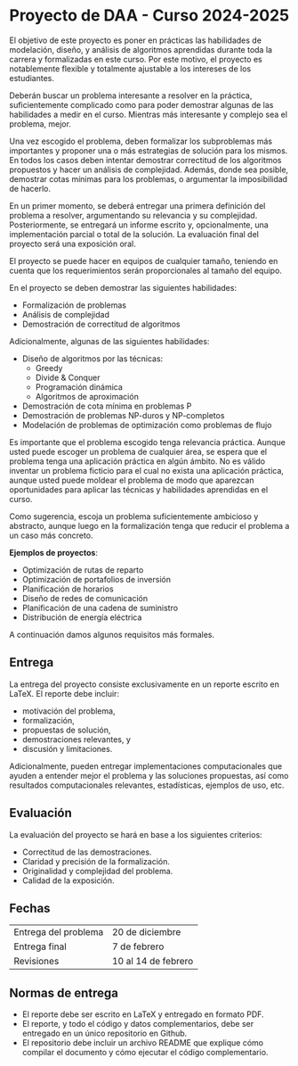# Proyecto de DAA - Curso 2024-2025

El objetivo de este proyecto es poner en prácticas las habilidades de modelación, diseño, y análisis de algoritmos aprendidas durante toda la carrera y formalizadas en este curso. Por este motivo, el proyecto es notablemente flexible y totalmente ajustable a los intereses de los estudiantes.

Deberán buscar un problema interesante a resolver en la práctica, suficientemente complicado como para poder demostrar algunas de las habilidades a medir en el curso. Mientras más interesante y complejo sea el problema, mejor.

Una vez escogido el problema, deben formalizar los subproblemas más importantes y proponer una o más estrategias de solución para los mismos. En todos los casos deben intentar demostrar correctitud de los algoritmos propuestos y hacer un análisis de complejidad. Además, donde sea posible, demostrar cotas mínimas para los problemas, o argumentar la imposibilidad de hacerlo.

En un primer momento, se deberá entregar una primera definición del problema a resolver, argumentando su relevancia y su complejidad.
Posteriormente, se entregará un informe escrito y, opcionalmente, una implementación parcial o total de la solución.
La evaluación final del proyecto será una exposición oral.

El proyecto se puede hacer en equipos de cualquier tamaño, teniendo en cuenta que los requerimientos serán proporcionales al tamaño del equipo.

En el proyecto se deben demostrar las siguientes habilidades:

- Formalización de problemas
- Análisis de complejidad
- Demostración de correctitud de algoritmos

Adicionalmente, algunas de las siguientes habilidades:

- Diseño de algoritmos por las técnicas:
  - Greedy
  - Divide & Conquer
  - Programación dinámica
  - Algoritmos de aproximación
- Demostración de cota mínima en problemas P
- Demostración de problemas NP-duros y NP-completos
- Modelación de problemas de optimización como problemas de flujo

Es importante que el problema escogido tenga relevancia práctica. Aunque usted puede escoger un problema de cualquier área, se espera que el problema tenga una aplicación práctica en algún ámbito. No es válido inventar un problema ficticio para el cual no exista una aplicación práctica, aunque usted puede moldear el problema de modo que aparezcan oportunidades para aplicar las técnicas y habilidades aprendidas en el curso.

Como sugerencia, escoja un problema suficientemente ambicioso y abstracto, aunque luego en la formalización tenga que reducir el problema a un caso más concreto.

**Ejemplos de proyectos**:

- Optimización de rutas de reparto
- Optimización de portafolios de inversión
- Planificación de horarios
- Diseño de redes de comunicación
- Planificación de una cadena de suministro
- Distribución de energía eléctrica

A continuación damos algunos requisitos más formales.

## Entrega

La entrega del proyecto consiste exclusivamente en un reporte escrito en LaTeX. El reporte debe incluir:

- motivación del problema,
- formalización,
- propuestas de solución,
- demostraciones relevantes, y
- discusión y limitaciones.

Adicionalmente, pueden entregar implementaciones computacionales que ayuden a entender mejor el problema y las soluciones propuestas, así como resultados computacionales relevantes, estadísticas, ejemplos de uso, etc.

## Evaluación

La evaluación del proyecto se hará en base a los siguientes criterios:

- Correctitud de las demostraciones.
- Claridad y precisión de la formalización.
- Originalidad y complejidad del problema.
- Calidad de la exposición.

## Fechas

| | |
|-|-|
| Entrega del problema | 20 de diciembre |
| Entrega final | 7 de febrero |
| Revisiones | 10 al 14 de febrero |

## Normas de entrega

- El reporte debe ser escrito en LaTeX y entregado en formato PDF.
- El reporte, y todo el código y datos complementarios, debe ser entregado en un único repositorio en Github.
- El repositorio debe incluir un archivo README que explique cómo compilar el documento y cómo ejecutar el código complementario.

